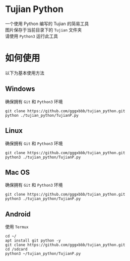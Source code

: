 # Tujian Python
一个使用 Python 编写的 Tujian 的简易工具  
图片保存于当前目录下的 `Tujian` 文件夹  
请使用 `Python3` 运行此工具

# 如何使用
以下为基本使用方法  
## Windows
确保拥有 `Git` 和 `Python3` 环境
```
git clone https://github.com/gggxbbb/tujian_python.git
python ./tujian_python/TujianP.py
```

## Linux
确保拥有 `Git` 和 `Python3` 环境
```
git clone https://github.com/gggxbbb/tujian_python.git
python3 ./tujian_python/TujianP.py
```

## Mac OS
确保拥有 `Git` 和 `Python3` 环境
```
git clone https://github.com/gggxbbb/tujian_python.git
python3 ./tujian_python/TujianP.py
```

## Android
使用 `Termux`
```
cd ~/
apt install git python -y
git clone https://github.com/gggxbbb/tujian_python.git
cd /sdcard
python3 ~/tujian_python/TujianP.py
```
